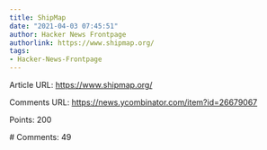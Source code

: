 ```yaml
---
title: ShipMap
date: "2021-04-03 07:45:51"
author: Hacker News Frontpage
authorlink: https://www.shipmap.org/
tags:
- Hacker-News-Frontpage
---
```


<p>Article URL: <a href="https://www.shipmap.org/">https://www.shipmap.org/</a></p>
<p>Comments URL: <a href="https://news.ycombinator.com/item?id=26679067">https://news.ycombinator.com/item?id=26679067</a></p>
<p>Points: 200</p>
<p># Comments: 49</p>
